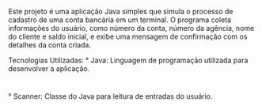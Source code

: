 
Este projeto é uma aplicação Java simples que simula o processo de cadastro de uma conta bancária em um terminal. O programa coleta informações do usuário, como número da conta, número da agência, nome do cliente e saldo inicial, e exibe uma mensagem de confirmação com os detalhes da conta criada.

Tecnologias Utilizadas:
   ° Java: Linguagem de programação utilizada para desenvolver a aplicação.
   #
   ° Scanner: Classe do Java para leitura de entradas do usuário.
